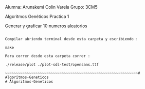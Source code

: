 Alumna: Arunakemi Colin Varela
Grupo: 3CM5

Algoritmos Genéticos
Practica 1 

Generar y graficar 10 numeros aleatorios

~~~~~~~~~~~~~~~~~~~~~~~~~~~~~~~~~~~~~~~~~~~~~~~~~~~~~~~~~~~~~~

Compilar abriendo terminal desde esta carpeta y escribiendo : 

make

Para correr desde esta carpeta correr : 

./release/plot ./plot-sdl-test/opensans.ttf

~~~~~~~~~~~~~~~~~~~~~~~~~~~~~~~~~~~~~~~~~~~~~~~~~~~~~~~~~~~~~# Algoritmos-Geneticos
# Algoritmos-Geneticos
